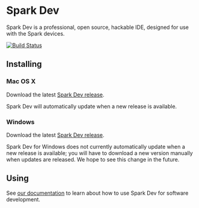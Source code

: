 
# Spark Dev

Spark Dev is a professional, open source, hackable IDE, designed for use with the Spark devices.

[![Build Status](https://travis-ci.org/spark/spark-dev.svg?branch=master)](https://travis-ci.org/spark/spark-dev)

## Installing

### Mac OS X

Download the latest [Spark Dev release](https://github.com/spark/spark-dev/releases/latest).

Spark Dev will automatically update when a new release is available.

### Windows

Download the latest [Spark Dev release](https://github.com/spark/spark-dev/releases/latest).

Spark Dev for Windows does not currently automatically update when a new release is available; you will have to download a new version manually when updates are released. We hope to see this change in the future.

## Using

See [our documentation](http://docs.spark.io/dev) to learn about how to use Spark Dev for software development.
